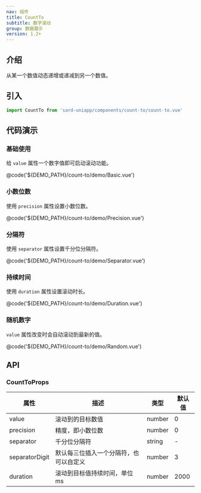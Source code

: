 ```yaml
---
nav: 组件
title: CountTo
subtitle: 数字滚动
group: 数据展示
version: 1.2+
---
```


## 介绍

从某一个数值动态递增或递减到另一个数值。

## 引入

```ts
import CountTo from 'sard-uniapp/components/count-to/count-to.vue'
```

## 代码演示

### 基础使用

给 `value` 属性一个数字值即可启动滚动功能。

@code('${DEMO_PATH}/count-to/demo/Basic.vue')

### 小数位数

使用 `precision` 属性设置小数位数。

@code('${DEMO_PATH}/count-to/demo/Precision.vue')

### 分隔符

使用 `separator` 属性设置千分位分隔符。

@code('${DEMO_PATH}/count-to/demo/Separator.vue')

### 持续时间

使用 `duration` 属性设置滚动时长。

@code('${DEMO_PATH}/count-to/demo/Duration.vue')

### 随机数字

`value` 属性改变时会自动滚动到最新的值。

@code('${DEMO_PATH}/count-to/demo/Random.vue')

## API

### CountToProps

| 属性           | 描述                                   | 类型   | 默认值 |
| -------------- | -------------------------------------- | ------ | ------ |
| value          | 滚动到的目标数值                       | number | 0      |
| precision      | 精度，即小数位数                       | number | 0      |
| separator      | 千分位分隔符                           | string | -      |
| separatorDigit | 默认每三位插入一个分隔符，也可以自定义 | number | 3      |
| duration       | 滚动到目标值持续时间，单位 ms          | number | 2000   |
